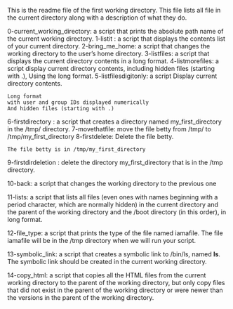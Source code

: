 This is the readme file of the first working directory.
This file lists all file in the current directory along with a description of what 
they do.

0-current_working_directory: a script that prints the absolute path name of the current working directory.
1-listit : a script that displays the contents list of your current directory.
2-bring_me_home: a script that changes the working directory to the user’s home directory.
3-listfiles: a script that displays the  current directory contents in a long format.
4-listmorefiles: a script display current directory contents, including hidden files (starting with .), Using the long format.
5-listfilesdigitonly: a script 
    Display current directory contents.

    Long format
    with user and group IDs displayed numerically
    And hidden files (starting with .)
6-firstdirectory : a script that creates a directory named my_first_directory in the /tmp/ directory.
7-movethatfile: move the file betty from /tmp/ to /tmp/my_first_directory
8-firstdelete: Delete the file betty.

    The file betty is in /tmp/my_first_directory

9-firstdirdeletion : delete the directory my_first_directory that is in the /tmp directory.

10-back: a script that changes the working directory to the previous one

11-lists: a script that lists all files (even ones with names beginning with a period character, which are normally hidden) in the current directory and the parent of the working directory and the /boot directory (in this order), in long format.

12-file_type:  a script that prints the type of the file named iamafile. The file iamafile will be in the /tmp directory when we will run your script.

13-symbolic_link: a script that creates a symbolic link to /bin/ls, named __ls__. The symbolic link should be created in the current working directory. 

14-copy_html: a script that copies all the HTML files from the current working directory to the parent of the working directory, but only copy files that did not exist in the parent of the working directory or were newer than the versions in the parent of the working directory.
